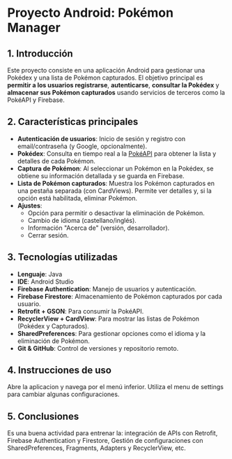 # Proyecto Android: Pokémon Manager

## 1. Introducción
Este proyecto consiste en una aplicación Android para gestionar una Pokédex y una lista de Pokémon capturados. El objetivo principal es **permitir a los usuarios registrarse**, **autenticarse**, **consultar la Pokédex** y **almacenar sus Pokémon capturados** usando servicios de terceros como la PokéAPI y Firebase.

## 2. Características principales
- **Autenticación de usuarios**: Inicio de sesión y registro con email/contraseña (y Google, opcionalmente).
- **Pokédex**: Consulta en tiempo real a la [PokéAPI](https://pokeapi.co/) para obtener la lista y detalles de cada Pokémon.
- **Captura de Pokémon**: Al seleccionar un Pokémon en la Pokédex, se obtiene su información detallada y se guarda en Firebase.
- **Lista de Pokémon capturados**: Muestra los Pokémon capturados en una pestaña separada (con CardViews). Permite ver detalles y, si la opción está habilitada, eliminar Pokémon.
- **Ajustes**:
  - Opción para permitir o desactivar la eliminación de Pokémon.
  - Cambio de idioma (castellano/inglés).
  - Información "Acerca de" (versión, desarrollador).
  - Cerrar sesión.

## 3. Tecnologías utilizadas
- **Lenguaje**: Java
- **IDE**: Android Studio
- **Firebase Authentication**: Manejo de usuarios y autenticación.
- **Firebase Firestore**: Almacenamiento de Pokémon capturados por cada usuario.
- **Retrofit + GSON**: Para consumir la PokéAPI.
- **RecyclerView + CardView**: Para mostrar las listas de Pokémon (Pokédex y Capturados).
- **SharedPreferences**: Para gestionar opciones como el idioma y la eliminación de Pokémon.
- **Git & GitHub**: Control de versiones y repositorio remoto.

## 4. Instrucciones de uso
Abre la aplicacion y navega por el menú inferior. Utiliza el menu de settings para cambiar algunas configuraciones.


## 5. Conclusiones
Es una buena actividad para entrenar la: integración de APIs  con Retrofit, Firebase Authentication y Firestore, Gestión de configuraciones con SharedPreferences, Fragments,
Adapters y RecyclerView, etc.
